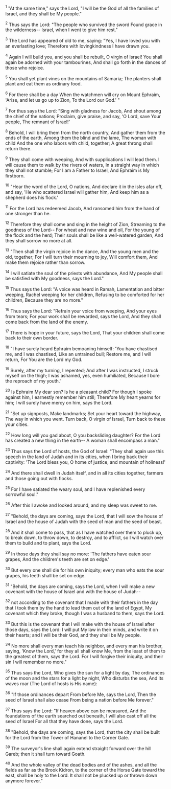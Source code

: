 <sup>1</sup> 
"At the same time," says the Lord, "I will be the God of all the families of Israel, and they shall be My people." 

<sup>2</sup> 
Thus says the Lord: "The people who survived the sword Found grace in the wilderness-- Israel, when I went to give him rest." 

<sup>3</sup> 
The Lord has appeared of old to me, saying: "Yes, I have loved you with an everlasting love; Therefore with lovingkindness I have drawn you. 

<sup>4</sup> 
Again I will build you, and you shall be rebuilt, O virgin of Israel! You shall again be adorned with your tambourines, And shall go forth in the dances of those who rejoice. 

<sup>5</sup> 
You shall yet plant vines on the mountains of Samaria; The planters shall plant and eat them as ordinary food. 

<sup>6</sup> 
For there shall be a day When the watchmen will cry on Mount Ephraim, 'Arise, and let us go up to Zion, To the Lord our God.' " 

<sup>7</sup> 
For thus says the Lord: "Sing with gladness for Jacob, And shout among the chief of the nations; Proclaim, give praise, and say, 'O Lord, save Your people, The remnant of Israel!' 

<sup>8</sup> 
Behold, I will bring them from the north country, And gather them from the ends of the earth, Among them the blind and the lame, The woman with child And the one who labors with child, together; A great throng shall return there. 

<sup>9</sup> 
They shall come with weeping, And with supplications I will lead them. I will cause them to walk by the rivers of waters, In a straight way in which they shall not stumble; For I am a Father to Israel, And Ephraim is My firstborn. 

<sup>10</sup> 
"Hear the word of the Lord, O nations, And declare it in the isles afar off, and say, 'He who scattered Israel will gather him, And keep him as a shepherd does his flock.' 

<sup>11</sup> 
For the Lord has redeemed Jacob, And ransomed him from the hand of one stronger than he. 

<sup>12</sup> 
Therefore they shall come and sing in the height of Zion, Streaming to the goodness of the Lord-- For wheat and new wine and oil, For the young of the flock and the herd; Their souls shall be like a well-watered garden, And they shall sorrow no more at all. 

<sup>13</sup> 
"Then shall the virgin rejoice in the dance, And the young men and the old, together; For I will turn their mourning to joy, Will comfort them, And make them rejoice rather than sorrow. 

<sup>14</sup> 
I will satiate the soul of the priests with abundance, And My people shall be satisfied with My goodness, says the Lord." 

<sup>15</sup> 
Thus says the Lord: "A voice was heard in Ramah, Lamentation and bitter weeping, Rachel weeping for her children, Refusing to be comforted for her children, Because they are no more." 

<sup>16</sup> 
Thus says the Lord: "Refrain your voice from weeping, And your eyes from tears; For your work shall be rewarded, says the Lord, And they shall come back from the land of the enemy. 

<sup>17</sup> 
There is hope in your future, says the Lord, That your children shall come back to their own border. 

<sup>18</sup> 
"I have surely heard Ephraim bemoaning himself: 'You have chastised me, and I was chastised, Like an untrained bull; Restore me, and I will return, For You are the Lord my God. 

<sup>19</sup> 
Surely, after my turning, I repented; And after I was instructed, I struck myself on the thigh; I was ashamed, yes, even humiliated, Because I bore the reproach of my youth.' 

<sup>20</sup> 
Is Ephraim My dear son? Is he a pleasant child? For though I spoke against him, I earnestly remember him still; Therefore My heart yearns for him; I will surely have mercy on him, says the Lord. 

<sup>21</sup> 
"Set up signposts, Make landmarks; Set your heart toward the highway, The way in which you went. Turn back, O virgin of Israel, Turn back to these your cities. 

<sup>22</sup> 
How long will you gad about, O you backsliding daughter? For the Lord has created a new thing in the earth-- A woman shall encompass a man." 

<sup>23</sup> 
Thus says the Lord of hosts, the God of Israel: "They shall again use this speech in the land of Judah and in its cities, when I bring back their captivity: 'The Lord bless you, O home of justice, and mountain of holiness!' 

<sup>24</sup> 
And there shall dwell in Judah itself, and in all its cities together, farmers and those going out with flocks. 

<sup>25</sup> 
For I have satiated the weary soul, and I have replenished every sorrowful soul." 

<sup>26</sup> 
After this I awoke and looked around, and my sleep was sweet to me. 

<sup>27</sup> 
"Behold, the days are coming, says the Lord, that I will sow the house of Israel and the house of Judah with the seed of man and the seed of beast. 

<sup>28</sup> 
And it shall come to pass, that as I have watched over them to pluck up, to break down, to throw down, to destroy, and to afflict, so I will watch over them to build and to plant, says the Lord. 

<sup>29</sup> 
In those days they shall say no more: 'The fathers have eaten sour grapes, And the children's teeth are set on edge.' 

<sup>30</sup> 
But every one shall die for his own iniquity; every man who eats the sour grapes, his teeth shall be set on edge.

<sup>31</sup> 
"Behold, the days are coming, says the Lord, when I will make a new covenant with the house of Israel and with the house of Judah-- 

<sup>32</sup> 
not according to the covenant that I made with their fathers in the day that I took them by the hand to lead them out of the land of Egypt, My covenant which they broke, though I was a husband to them, says the Lord. 

<sup>33</sup> 
But this is the covenant that I will make with the house of Israel after those days, says the Lord: I will put My law in their minds, and write it on their hearts; and I will be their God, and they shall be My people. 

<sup>34</sup> 
No more shall every man teach his neighbor, and every man his brother, saying, 'Know the Lord,' for they all shall know Me, from the least of them to the greatest of them, says the Lord. For I will forgive their iniquity, and their sin I will remember no more." 

<sup>35</sup> 
Thus says the Lord, Who gives the sun for a light by day, The ordinances of the moon and the stars for a light by night, Who disturbs the sea, And its waves roar (The Lord of hosts is His name): 

<sup>36</sup> 
"If those ordinances depart From before Me, says the Lord, Then the seed of Israel shall also cease From being a nation before Me forever." 

<sup>37</sup> 
Thus says the Lord: "If heaven above can be measured, And the foundations of the earth searched out beneath, I will also cast off all the seed of Israel For all that they have done, says the Lord. 

<sup>38</sup> 
"Behold, the days are coming, says the Lord, that the city shall be built for the Lord from the Tower of Hananel to the Corner Gate. 

<sup>39</sup> 
The surveyor's line shall again extend straight forward over the hill Gareb; then it shall turn toward Goath. 

<sup>40</sup> 
And the whole valley of the dead bodies and of the ashes, and all the fields as far as the Brook Kidron, to the corner of the Horse Gate toward the east, shall be holy to the Lord. It shall not be plucked up or thrown down anymore forever."